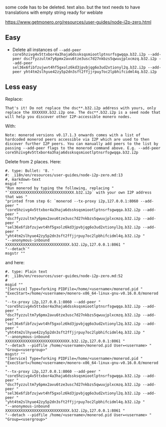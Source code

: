 some code has to be deleted. text also. but the text needs to have translations with empty string ready for weblate

https://www.getmonero.org/resources/user-guides/node-i2p-zero.html


## Easy

- Delete all instances of ` --add-peer core5hzivg4v5ttxbor4a3haja6dssksqsmiootlptnsrfsgwqqa.b32.i2p --add-peer dsc7fyzzultm7y6pmx2avu6tze3usc7d27nkbzs5qwuujplxcmzq.b32.i2p --add-peer sel36x6fibfzujwvt4hf5gxolz6kd3jpvbjqg6o3ud2xtionyl2q.b32.i2p --add-peer yht4tm2slhyue42zy5p2dn3sft2ffjjrpuy7oc2lpbhifcidml4q.b32.i2p `

## Less easy

Replace: 
```
That's it! Do not replace the dsc**.b32.i2p address with yours, only replace the XXXXXXX.b32.i2p one. The dsc**.b32.i2p is a seed node that will help you discover other I2P-accessible monero nodes.
```
With:
```
Note: monerod versions v0.17.1.3 onwards comes with a list of hardcoded monerod peers accessible via I2P which are used to then discover further I2P peers. You can manually add peers to the list by passing --add-peer flags to the monerod command above. E.g. --add-peer core5hzivg4v5ttxbor4a3haja6dssksqsmiootlptnsrfsgwqqa.b32.i2p
```
Delete from 2 places. Here:
```
#. type: Bullet: '8. '
#: _i18n/en/resources/user-guides/node-i2p-zero.md:13
#, markdown-text
msgid ""
"Run monerod by typing the following, replacing "
"`XXXXXXXXXXXXXXXXXXXXXXXXXXXXX.b32.i2p` with your own I2P address that was "
"printed from step 6: `monerod --tx-proxy i2p,127.0.0.1:8060 --add-peer "
"core5hzivg4v5ttxbor4a3haja6dssksqsmiootlptnsrfsgwqqa.b32.i2p --add-peer "
"dsc7fyzzultm7y6pmx2avu6tze3usc7d27nkbzs5qwuujplxcmzq.b32.i2p --add-peer "
"sel36x6fibfzujwvt4hf5gxolz6kd3jpvbjqg6o3ud2xtionyl2q.b32.i2p --add-peer "
"yht4tm2slhyue42zy5p2dn3sft2ffjjrpuy7oc2lpbhifcidml4q.b32.i2p "
"--anonymous-inbound XXXXXXXXXXXXXXXXXXXXXXXXXXXXX.b32.i2p,127.0.0.1:8061 "
"--detach`"
msgstr ""
```
and here:
```
#. type: Plain text
#: _i18n/en/resources/user-guides/node-i2p-zero.md:52
#
msgid ""
"[Service] Type=forking PIDFile=/home/<username>/monerod.pid "
"ExecStart=/home/<username>/monero-x86_64-linux-gnu-v0.16.0.0/monerod "
"--tx-proxy i2p,127.0.0.1:8060 --add-peer "
"core5hzivg4v5ttxbor4a3haja6dssksqsmiootlptnsrfsgwqqa.b32.i2p --add-peer "
"dsc7fyzzultm7y6pmx2avu6tze3usc7d27nkbzs5qwuujplxcmzq.b32.i2p --add-peer "
"sel36x6fibfzujwvt4hf5gxolz6kd3jpvbjqg6o3ud2xtionyl2q.b32.i2p --add-peer "
"yht4tm2slhyue42zy5p2dn3sft2ffjjrpuy7oc2lpbhifcidml4q.b32.i2p "
"--anonymous-inbound XXXXXXXXXXXXXXXXXXXXXXXXXXXXX.b32.i2p,127.0.0.1:8061 "
"--detach --pidfile /home/<username>/monerod.pid User=<username> "
"Group=<usergroup>"
msgstr ""
"[Service] Type=forking PIDFile=/home/<username>/monerod.pid "
"ExecStart=/home/<username>/monero-x86_64-linux-gnu-v0.16.0.0/monerod "
"--tx-proxy i2p,127.0.0.1:8060 --add-peer "
"core5hzivg4v5ttxbor4a3haja6dssksqsmiootlptnsrfsgwqqa.b32.i2p --add-peer "
"dsc7fyzzultm7y6pmx2avu6tze3usc7d27nkbzs5qwuujplxcmzq.b32.i2p --add-peer "
"sel36x6fibfzujwvt4hf5gxolz6kd3jpvbjqg6o3ud2xtionyl2q.b32.i2p --add-peer "
"yht4tm2slhyue42zy5p2dn3sft2ffjjrpuy7oc2lpbhifcidml4q.b32.i2p "
"--anonymous-inbound XXXXXXXXXXXXXXXXXXXXXXXXXXXXX.b32.i2p,127.0.0.1:8061 "
"--detach --pidfile /home/<username>/monerod.pid User=<username> "
"Group=<usergroup>"
```


